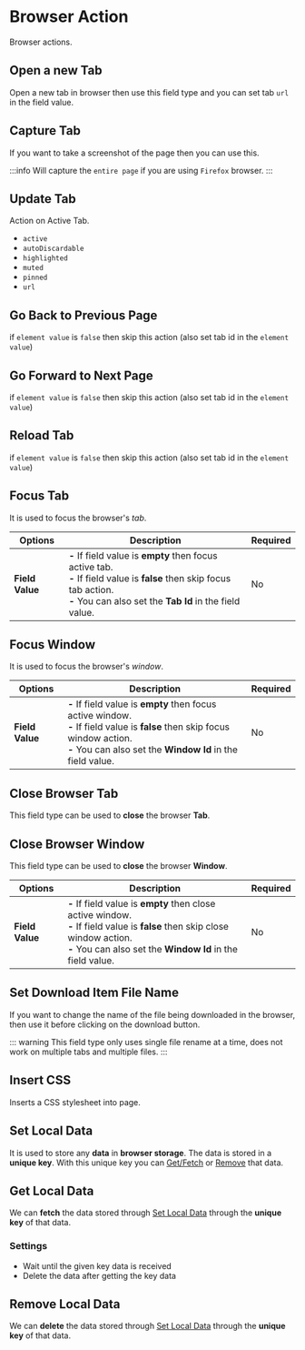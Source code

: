 <script setup>
import CloseBrowserTabDetailsTable from './../template/CloseBrowserTabDetailsTable.vue'
import SetDownloadItemFileNameDetailsTable from './../template/SetDownloadItemFileNameDetailsTable.vue'
</script>

# Browser Action

Browser actions.

## Open a new Tab

Open a new tab in browser then use this field type and you can set tab `url` in the field value.

## Capture Tab

If you want to take a screenshot of the page then you can use this.

:::info
Will capture the `entire page` if you are using `Firefox` browser.
:::

## Update Tab

Action on Active Tab.

- `active`
- `autoDiscardable`
- `highlighted`
- `muted`
- `pinned`
- `url`

## Go Back to Previous Page

if `element value` is `false` then skip this action (also set tab id in the `element value`)

## Go Forward to Next Page

if `element value` is `false` then skip this action (also set tab id in the `element value`)

## Reload Tab

if `element value` is `false` then skip this action (also set tab id in the `element value`)

## Focus Tab

It is used to focus the browser's _tab_.

| Options         | Description                                                                                                                                                                            | Required |
| --------------- | -------------------------------------------------------------------------------------------------------------------------------------------------------------------------------------- | -------- |
| **Field Value** | **-** If field value is **empty** then focus active tab.<br>**-** If field value is **false** then skip focus tab action.<br>**-** You can also set the **Tab Id** in the field value. | No       |

## Focus Window

It is used to focus the browser's _window_.

| Options         | Description                                                                                                                                                                                     | Required |
| --------------- | ----------------------------------------------------------------------------------------------------------------------------------------------------------------------------------------------- | -------- |
| **Field Value** | **-** If field value is **empty** then focus active window.<br>**-** If field value is **false** then skip focus window action.<br>**-** You can also set the **Window Id** in the field value. | No       |

## Close Browser Tab

This field type can be used to **close** the browser **Tab**.

<CloseBrowserTabDetailsTable/>

## Close Browser Window

This field type can be used to **close** the browser **Window**.

| Options         | Description                                                                                                                                                                                     | Required |
| --------------- | ----------------------------------------------------------------------------------------------------------------------------------------------------------------------------------------------- | -------- |
| **Field Value** | **-** If field value is **empty** then close active window.<br>**-** If field value is **false** then skip close window action.<br>**-** You can also set the **Window Id** in the field value. | No       |

## Set Download Item File Name

If you want to change the name of the file being downloaded in the browser, then use it before clicking on the download button.

<SetDownloadItemFileNameDetailsTable/>

::: warning
This field type only uses single file rename at a time, does not work on multiple tabs and multiple files.
:::

## Insert CSS

Inserts a CSS stylesheet into page.

## Set Local Data

It is used to store any **data** in **browser storage**. The data is stored in a **unique key**. With this unique key you can [Get/Fetch](#get-local-data) or [Remove](#remove-local-data) that data.

## Get Local Data

We can **fetch** the data stored through [Set Local Data](#set-local-data) through the **unique key** of that data.

### Settings

- Wait until the given key data is received
- Delete the data after getting the key data

## Remove Local Data

We can **delete** the data stored through [Set Local Data](#set-local-data) through the **unique key** of that data.
